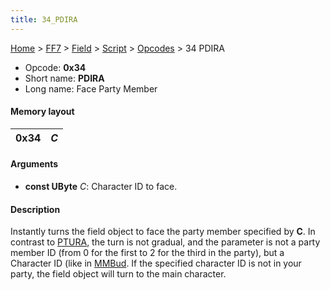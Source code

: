 ```yaml
---
title: 34_PDIRA
---
```


[Home](../../../../Main_Page.md) > [FF7](../../../../FF7.md) > [Field](../../../Field.md) > [Script](../../Script.md) > [Opcodes](../Opcodes.md) > 34 PDIRA

-   Opcode: **0x34**
-   Short name: **PDIRA**
-   Long name: Face Party Member

#### Memory layout

| 0x34 | *C* |
|------|-----|

#### Arguments

-   **const UByte** *C*: Character ID to face.

#### Description

Instantly turns the field object to face the party member specified by **C**. In contrast to [PTURA](FF7/Field/Script/Opcodes/35_PTURA "wikilink"), the turn is not gradual, and the parameter is not a party member ID (from 0 for the first to 2 for the third in the party), but a Character ID (like in [MMBud](CD_MMBud.md). If the specified character ID is not in your party, the field object will turn to the main character.
